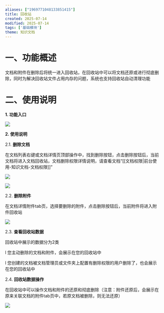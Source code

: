 ```yaml
---
aliases: ["1969771048133851415"]
title: 回收站
created: 2025-07-14
modified: 2025-07-14
tags: ['基础模块']
theme: 知识文档
---
```


# **一、功能概述**

文档和附件在删除后将统一进入回收站，在回收站中可以将文档还原或进行彻底删除，同时为解决回收站文件占用内存的问题，系统也支持回收站自动清理功能

# **二、**使用**说明**

**1. 功能入口**

![](2a61cb7b9994f9d62f542a8ec33d1245.jpg)

**2. 使用说明**

2.1. **删除文档**

在文档列表右键或文档详情页顶部操作中，找到删除按钮，点击删除按钮后，当前文档将进入文档回收站，文档删除权限详情说明，请查看文档“[[文档权限|前台使用-知识文档-文档权限]]”

![](19264beaf0d249a58912dfb7845c57a8.jpg)

![](2fdec2ac3e86438cda33ac43f6fd4139.jpg)

2.2. **删除附件**

在文档详情附件tab页，选择要删除的附件，点击删除按钮后，当前附件将进入附件回收站

![](7a7ba72c085d9e7da09688f2c3136def.jpg)

2.3. **查看回收站数据**

回收站中展示的数据分为2类

l 您主动删除的文档和附件，会展示在您的回收站中

l 您创建的文档被文档管理员或文件夹上配置有删除权限的用户删除了，也会展示在您的回收站中

2.4. **回收站数据操作**

在回收站中可以操作文档和附件的还原和彻底删除（注意：附件还原后，会展示在原来关联文档的附件tab页中，若原文档被删除，则无法还原）

![](59d9555bbbd8d5f08569da74f30a651e.jpg)